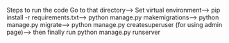 Steps to run the code
Go to that directory-->
Set virtual environment-->
pip install -r requirements.txt-->
python manage.py makemigrations-->
python manage.py migrate-->
python manage.py createsuperuser (for using admin page)-->
then finally run python manage.py runserver
